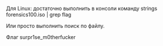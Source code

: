 Для Linux: достаточно выполнить в консоли команду strings forensics100.iso | grep flag

Или просто выполнить поиск по файлу.

Флаг surpr1se_m0therfucker
